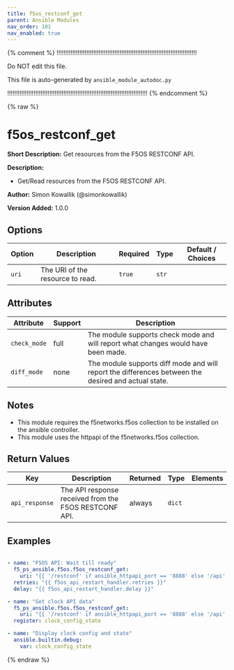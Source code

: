 ```yaml
---
title: f5os_restconf_get
parent: Ansible Modules
nav_order: 101
nav_enabled: true
---
```


{% comment %}
!!!!!!!!!!!!!!!!!!!!!!!!!!!!!!!!!!!!!!!!!!!!!!!!!!!!!!!!!!!!!!!!!!!!!!!!!!!!!!!!

Do NOT edit this file.

This file is auto-generated by `ansible_module_autodoc.py`

!!!!!!!!!!!!!!!!!!!!!!!!!!!!!!!!!!!!!!!!!!!!!!!!!!!!!!!!!!!!!!!!!!!!!!!!!!!!!!!!
{% endcomment %}

{% raw %}

# f5os_restconf_get

**Short Description:** Get resources from the F5OS RESTCONF API.

**Description:**

- Get/Read resources from the F5OS RESTCONF API.

**Author:** Simon Kowallik (@simonkowallik)

**Version Added:** 1.0.0

## Options

| Option | Description | Required | Type | Default / Choices |
|--------|-------------|----------|------|-----------------|
| `uri` | The URI of the resource to read. | `true` | `str` |   |

## Attributes

| Attribute | Support | Description |
|-----------|---------|-------------|
| `check_mode` | full | The module supports check mode and will report what changes would have been made. |
| `diff_mode` | none | The module supports diff mode and will report the differences between the desired and actual state. |

## Notes

- This module requires the f5networks.f5os collection to be installed on the ansible controller.
- This module uses the httpapi of the f5networks.f5os collection.

## Return Values

| Key | Description | Returned | Type | Elements |
|-----|-------------|----------|------|----------|
| `api_response` | The API response received from the F5OS RESTCONF API. | always | `dict` |  |

## Examples

```yaml

- name: "F5OS API: Wait till ready"
  f5_ps_ansible.f5os.f5os_restconf_get:
    uri: "{{ '/restconf' if ansible_httpapi_port == '8888' else '/api' }}/data/openconfig-system:system/f5os-system-version:version"
  retries: "{{ f5os_api_restart_handler.retries }}"
  delay: "{{ f5os_api_restart_handler.delay }}"

- name: "Get clock API data"
  f5_ps_ansible.f5os.f5os_restconf_get:
    uri: "{{ '/restconf' if ansible_httpapi_port == '8888' else '/api' }}/data/openconfig-system:system/clock"
  register: clock_config_state

- name: "Display clock config and state"
  ansible.builtin.debug:
    var: clock_config_state
```

{% endraw %}
